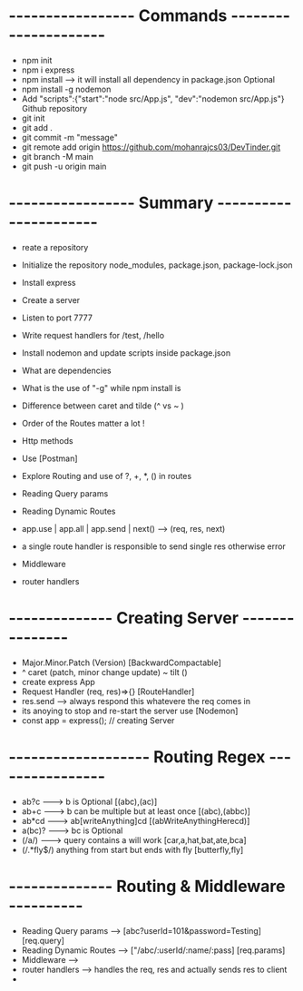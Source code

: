# ----------------- Commands ---------------------
  - npm init
  - npm i express
  - npm install --> it will install all dependency in package.json
  Optional
  - npm install -g nodemon
  - Add "scripts":{"start":"node src/App.js", "dev":"nodemon src/App.js"}
  Github repository 
  - git init
  - git add .
  - git commit -m "message"
  - git remote add origin https://github.com/mohanrajcs03/DevTinder.git
  - git branch -M main
  - git push -u origin main

# ----------------- Summary ----------------------
  - reate a repository
  - Initialize the repository node_modules, package.json, package-lock.json
  - Install express
  - Create a server
  - Listen to port 7777
  - Write request handlers for /test, /hello
  - Install nodemon and update scripts inside package.json
  - What are dependencies
  - What is the use of "-g" while npm install is
  - Difference between caret and tilde (^ vs ~ )

  - Order of the Routes matter a lot !
  - Http methods
  - Use [Postman]
  - Explore Routing and use of ?, +, *, () in routes
  - Reading Query params
  - Reading Dynamic Routes
  - app.use | app.all | app.send | next() --> (req, res, next)
  - a single route handler is responsible to send single res otherwise error
  - Middleware
  - router handlers


# -------------- Creating Server ---------------
  - Major.Minor.Patch (Version) [BackwardCompactable]
  - ^ caret (patch, minor change update) ~ tilt ()
  - create express App 
  - Request Handler (req, res)=>{} [RouteHandler]
  - res.send --> always respond this whatevere the req comes in
  - its anoying to stop and re-start the server use [Nodemon]
  - const app = express(); // creating Server

# ------------------- Routing Regex ----------------
  - ab?c   ---> b is Optional [(abc),(ac)]
  - ab+c   ---> b can be multiple but at least once [(abc),(abbc)]
  - ab*cd  ---> ab[writeAnything]cd  [(abWriteAnythingHerecd)]
  - a(bc)? ---> bc is Optional
  - (/a/)  ---> query contains a will work [car,a,hat,bat,ate,bca]
  - (/.*fly$/)  anything from start but ends with fly [butterfly,fly]

# --------------   Routing & Middleware  ----------
  - Reading Query params --> [abc?userId=101&password=Testing] [req.query]
  - Reading Dynamic Routes --> ["/abc/:userId/:name/:pass] [req.params]
  - Middleware -->
  - router handlers --> handles the req, res and actually sends res to client
  - 